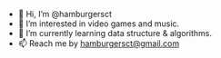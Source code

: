 - 👋 Hi, I’m @hamburgersct
- 👀 I’m interested in video games and music.
- 🌱 I’m currently learning data structure & algorithms.
- 📫 Reach me by hamburgersct@gmail.com

<!---
hamburgersct/hamburgersct is a ✨ special ✨ repository because its `README.md` (this file) appears on your GitHub profile.
You can click the Preview link to take a look at your changes.
--->
